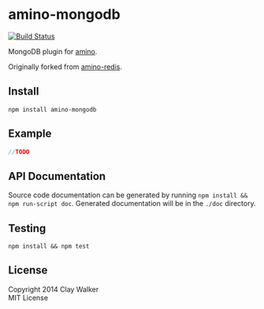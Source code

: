 # amino-mongodb #

[![Build Status](https://travis-ci.org/clayzermk1/amino-mongodb.png)](https://travis-ci.org/clayzermk1/amino-mongodb)

MongoDB plugin for [amino](https://github.com/amino/amino).

Originally forked from [amino-redis](https://github.com/amino/amino-redis).

## Install ##

`npm install amino-mongodb`

## Example ##

```javascript
//TODO
```

## API Documentation ##

Source code documentation can be generated by running `npm install && npm run-script doc`. Generated documentation will be in the `./doc` directory.

## Testing ##

`npm install && npm test`

## License ##

Copyright 2014 Clay Walker  
MIT License
